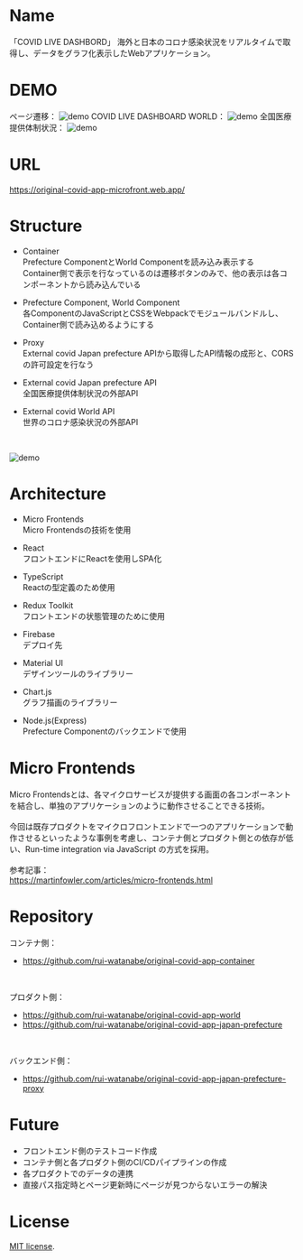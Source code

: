 # Name
「COVID LIVE DASHBORD」
海外と日本のコロナ感染状況をリアルタイムで取得し、データをグラフ化表示したWebアプリケーション。

# DEMO
ページ遷移：
![demo](https://gyazo.com/eee886d5965c15cc8a23e9797573dde4/raw)
COVID LIVE DASHBOARD WORLD：
![demo](https://gyazo.com/458364e74545eb9c3ecd9bba500b9ea8/raw)
全国医療提供体制状況：
![demo](https://gyazo.com/563c0e392a0f571e0c6df9952fd7458c/raw)

# URL
https://original-covid-app-microfront.web.app/

# Structure
- Container<br>
Prefecture ComponentとWorld Componentを読み込み表示する<br>
Container側で表示を行なっているのは遷移ボタンのみで、他の表示は各コンポーネントから読み込んでいる

- Prefecture Component, World Component<br>
各ComponentのJavaScriptとCSSをWebpackでモジュールバンドルし、Container側で読み込めるようにする

- Proxy<br>
External covid Japan prefecture APIから取得したAPI情報の成形と、CORSの許可設定を行なう

- External covid Japan prefecture API<br>
全国医療提供体制状況の外部API 

- External covid World API<br>
世界のコロナ感染状況の外部API 
<br>

![demo](https://gyazo.com/c747970713a193679dab9bc67986ebfe/raw)

# Architecture
- Micro Frontends<br>
Micro Frontendsの技術を使用

- React<br>
フロントエンドにReactを使用しSPA化

- TypeScript<br>
Reactの型定義のため使用

- Redux Toolkit<br>
フロントエンドの状態管理のために使用

- Firebase<br>
デプロイ先

- Material UI<br>
デザインツールのライブラリー

- Chart.js<br>
グラフ描画のライブラリー

- Node.js(Express)<br>
Prefecture Componentのバックエンドで使用

# Micro Frontends
Micro Frontendsとは、各マイクロサービスが提供する画面の各コンポーネントを結合し、単独のアプリケーションのように動作させることできる技術。<br>
<br>
今回は既存プロダクトをマイクロフロントエンドで一つのアプリケーションで動作させるといったような事例を考慮し、コンテナ側とプロダクト側との依存が低い、Run-time integration via JavaScript の方式を採用。<br>
<br>
参考記事：<br>
https://martinfowler.com/articles/micro-frontends.html

# Repository
コンテナ側：<br>
- https://github.com/rui-watanabe/original-covid-app-container

<br>

プロダクト側：<br>
- https://github.com/rui-watanabe/original-covid-app-world
- https://github.com/rui-watanabe/original-covid-app-japan-prefecture

<br>

バックエンド側：<br>
- https://github.com/rui-watanabe/original-covid-app-japan-prefecture-proxy

# Future
- フロントエンド側のテストコード作成
- コンテナ側と各プロダクト側のCI/CDパイプラインの作成
- 各プロダクトでのデータの連携
- 直接パス指定時とページ更新時にページが見つからないエラーの解決

# License
 [MIT license](https://en.wikipedia.org/wiki/MIT_License).
